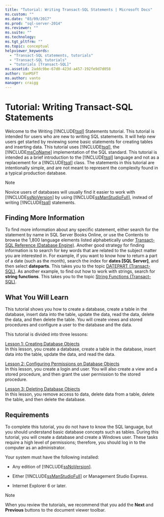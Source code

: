 ```yaml
---
title: "Tutorial: Writing Transact-SQL Statements | Microsoft Docs"
ms.custom: ""
ms.date: "03/09/2017"
ms.prod: "sql-server-2014"
ms.reviewer: ""
ms.suite: ""
ms.technology: 
ms.tgt_pltfrm: ""
ms.topic: conceptual
helpviewer_keywords: 
  - "Transact-SQL statements, tutorials"
  - "Transact-SQL tutorials"
  - "tutorials [Transact-SQL]"
ms.assetid: 2addc9be-67d0-423d-a457-192fe9d7d058
author: VanMSFT
ms.author: vanto
manager: craigg
---
```

# Tutorial: Writing Transact-SQL Statements
  Welcome to the Writing [!INCLUDE[tsql](../includes/tsql-md.md)] Statements tutorial. This tutorial is intended for users who are new to writing SQL statements. It will help new users get started by reviewing some basic statements for creating tables and inserting data. This tutorial uses [!INCLUDE[tsql](../includes/tsql-md.md)], the [!INCLUDE[msCoName](../includes/msconame-md.md)] implementation of the SQL standard. This tutorial is intended as a brief introduction to the [!INCLUDE[tsql](../includes/tsql-md.md)] language and not as a replacement for a [!INCLUDE[tsql](../includes/tsql-md.md)] class. The statements in this tutorial are intentionally simple, and are not meant to represent the complexity found in a typical production database.  
  
> [!NOTE]  
>  Novice users of databases will usually find it easier to work with [!INCLUDE[ssNoVersion](../includes/ssnoversion-md.md)] by using [!INCLUDE[ssManStudioFull](../includes/ssmanstudiofull-md.md)], instead of writing [!INCLUDE[tsql](../includes/tsql-md.md)] statements.  
  
## Finding More Information  
 To find more information about any specific statement, either search for the statement by name in SQL Server Books Online, or use the Contents to browse the 1,800 language elements listed alphabetically under [Transact-SQL Reference &#40;Database Engine&#41;](/sql/t-sql/language-reference). Another good strategy for finding information is to search for key words that are related to the subject matter you are interested in. For example, if you want to know how to return a part of a date (such as the month), search the index for **dates [SQL Server]**, and then select **dateparts**. This takes you to the topic [DATEPART &#40;Transact-SQL&#41;](/sql/t-sql/functions/datepart-transact-sql). As another example, to find out how to work with strings, search for **string functions**. This takes you to the topic [String Functions &#40;Transact-SQL&#41;](/sql/t-sql/functions/string-functions-transact-sql).  
  
## What You Will Learn  
 This tutorial shows you how to create a database, create a table in the database, insert data into the table, update the data, read the data, delete the data, and then delete the table. You will create views and stored procedures and configure a user to the database and the data.  
  
 This tutorial is divided into three lessons:  
  
 [Lesson 1: Creating Database Objects](lesson-1-creating-database-objects.md)  
 In this lesson, you create a database, create a table in the database, insert data into the table, update the data, and read the data.  
  
 [Lesson 2: Configuring Permissions on Database Objects](lesson-2-configuring-permissions-on-database-objects.md)  
 In this lesson, you create a login and user. You will also create a view and a stored procedure, and then grant the user permission to the stored procedure.  
  
 [Lesson 3: Deleting Database Objects](lesson-3-1-deleting-database-objects.md)  
 In this lesson, you remove access to data, delete data from a table, delete the table, and then delete the database.  
  
## Requirements  
 To complete this tutorial, you do not have to know the SQL language, but you should understand basic database concepts such as tables. During this tutorial, you will create a database and create a Windows user. These tasks require a high level of permissions; therefore, you should log in to the computer as an administrator.  
  
 Your system must have the following installed:  
  
-   Any edition of [!INCLUDE[ssNoVersion](../includes/ssnoversion-md.md)].  
  
-   Either [!INCLUDE[ssManStudioFull](../includes/ssmanstudiofull-md.md)] or Management Studio Express.  
  
-   Internet Explorer 6 or later.  
  
> [!NOTE]  
>  When you review the tutorials, we recommend that you add the **Next** and **Previous** buttons to the document viewer toolbar.  
  
  
